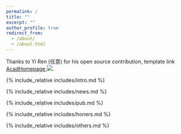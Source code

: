 ```yaml
---
permalink: /
title: ""
excerpt: ""
author_profile: true
redirect_from: 
  - /about/
  - /about.html
---
```


Thanks to Yi Ren (任意) for his open source contribution, template link [AcadHomepage ![](https://img.shields.io/github/stars/RayeRen/acad-homepage.github.io?style=social)](https://github.com/RayeRen/acad-homepage.github.io).

<span class='anchor' id='about-me'></span>
{% include_relative includes/intro.md %}

{% include_relative includes/news.md %}

{% include_relative includes/pub.md %}

{% include_relative includes/honers.md %}

{% include_relative includes/others.md %}
